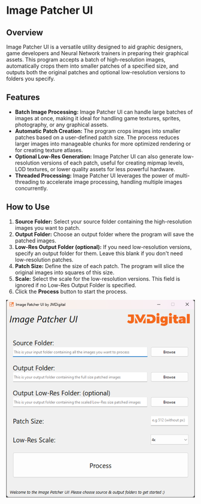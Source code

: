 # Image Patcher UI

## Overview
Image Patcher UI is a versatile utility designed to aid graphic designers, game developers and Neural Network trainers in preparing their graphical assets. This program accepts a batch of high-resolution images, automatically crops them into smaller patches of a specified size, and outputs both the original patches and optional low-resolution versions to folders you specify.

## Features

- **Batch Image Processing:** Image Patcher UI can handle large batches of images at once, making it ideal for handling game textures, sprites, photography, or any graphical assets.
- **Automatic Patch Creation:** The program crops images into smaller patches based on a user-defined patch size. The process reduces larger images into manageable chunks for more optimized rendering or for creating texture atlases.
- **Optional Low-Res Generation:** Image Patcher UI can also generate low-resolution versions of each patch, useful for creating mipmap levels, LOD textures, or lower quality assets for less powerful hardware.
- **Threaded Processing:** Image Patcher UI leverages the power of multi-threading to accelerate image processing, handling multiple images concurrently.

## How to Use

1. **Source Folder:** Select your source folder containing the high-resolution images you want to patch.
2. **Output Folder:** Choose an output folder where the program will save the patched images.
3. **Low-Res Output Folder (optional):** If you need low-resolution versions, specify an output folder for them. Leave this blank if you don't need low-resolution patches.
4. **Patch Size:** Define the size of each patch. The program will slice the original images into squares of this size.
5. **Scale:** Select the scale for the low-resolution versions. This field is ignored if no Low-Res Output Folder is specified.
6. Click the **Process** button to start the process.

<p align="center">
  <img alt="Preview" src="./preview.png">
</p>
